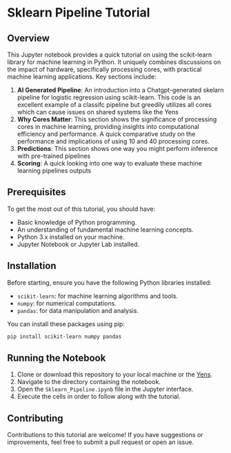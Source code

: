 # Sklearn Pipeline Tutorial

## Overview
This Jupyter notebook provides a quick tutorial on using the scikit-learn library for machine learning in Python. It uniquely combines discussions on the impact of hardware, specifically processing cores, with practical machine learning applications. Key sections include:

1. **AI Generated Pipeline**: An introduction into a Chatgpt-generated skelarn pipeline for logistic regression using scikit-learn. This code is an excellent example of a classifc pipeline but greedily utilizes all cores which can cause issues on shared systems like the Yens
2. **Why Cores Matter**: This section shows the significance of processing cores in machine learning, providing insights into computational efficiency and performance.  A quick comparative study on the performance and implications of using 10 and 40 processing cores.
3. **Predictions**: This section shows one way you might perform inference with pre-trained pipelines
4. **Scoring**: A quick looking into one way to evaluate these machine learning pipelines outputs

## Prerequisites
To get the most out of this tutorial, you should have:
- Basic knowledge of Python programming.
- An understanding of fundamental machine learning concepts.
- Python 3.x installed on your machine.
- Jupyter Notebook or Jupyter Lab installed.

## Installation
Before starting, ensure you have the following Python libraries installed:
- `scikit-learn`: for machine learning algorithms and tools.
- `numpy`: for numerical computations.
- `pandas`: for data manipulation and analysis.

You can install these packages using pip:
```bash
pip install scikit-learn numpy pandas
```

## Running the Notebook
1. Clone or download this repository to your local machine or the [Yens](https://rcpedia.stanford.edu/yen/webBasedCompute.html).
2. Navigate to the directory containing the notebook.
3. Open the `Sklearn_Pipeline.ipynb` file in the Jupyter interface.
4. Execute the cells in order to follow along with the tutorial.

## Contributing
Contributions to this tutorial are welcome! If you have suggestions or improvements, feel free to submit a pull request or open an issue.
